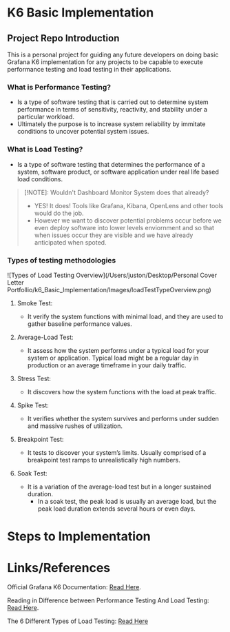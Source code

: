 # K6 Basic Implementation

## Project Repo Introduction
This is a personal project for guiding any future developers on doing basic Grafana K6 implementation for any projects to be capable to execute performance testing and load testing in their applications.

### What is Performance Testing?

- Is a type of software testing that is carried out to determine system performance in terms of sensitivity, reactivity, and stability under a particular workload. 
- Ultimately the purpose is to increase system reliability by immitate conditions to uncover potential system issues.

### What is Load Testing?
- Is a type of software testing that determines the performance of a system, software product, or software application under real life based load conditions. 


>[!NOTE]: Wouldn't Dashboard Monitor System does that already?
> - YES! It does! Tools like Grafana, Kibana, OpenLens and other tools would do the job. 
> - However we want to discover potential problems occur before we even deploy software into lower levels enviornment and so that when issues occur they are visible and we have already anticipated when spoted.  


### Types of testing methodologies

![Types of Load Testing Overview](/Users/juston/Desktop/Personal Cover Letter Portfollio/k6_Basic_Implementation/Images/loadTestTypeOverview.png)

1. Smoke Test:
   - It verify the system functions with minimal load, and they are used to gather baseline performance values.

2. Average-Load Test:
   - It assess how the system performs under a typical load for your system or application. Typical load might be a regular day in production or an average timeframe in your daily traffic.

3. Stress Test:
    - It discovers how the system functions with the load at peak traffic.

4. Spike Test:
    - It verifies whether the system survives and performs under sudden and massive rushes of utilization.

5. Breakpoint Test:
    - It tests to discover your system’s limits. Usually comprised of a breakpoint test ramps to unrealistically high numbers.

6. Soak Test: 
    - It is a variation of the average-load test but in a longer sustained duration. 
        - In a soak test, the peak load is usually an average load, but the peak load duration extends several hours or even days.



# Steps to Implementation

# Links/References

Official Grafana K6 Documentation: [Read Here](https://grafana.com/docs/k6/latest/examples/get-started-with-k6/).

Reading in Difference between Performance Testing And Load Testing: [Read Here](https://www.geeksforgeeks.org/difference-between-performance-testing-and-load-testing/).

The 6 Different Types of Load Testing: [Read Here](https://grafana.com/load-testing/types-of-load-testing/)